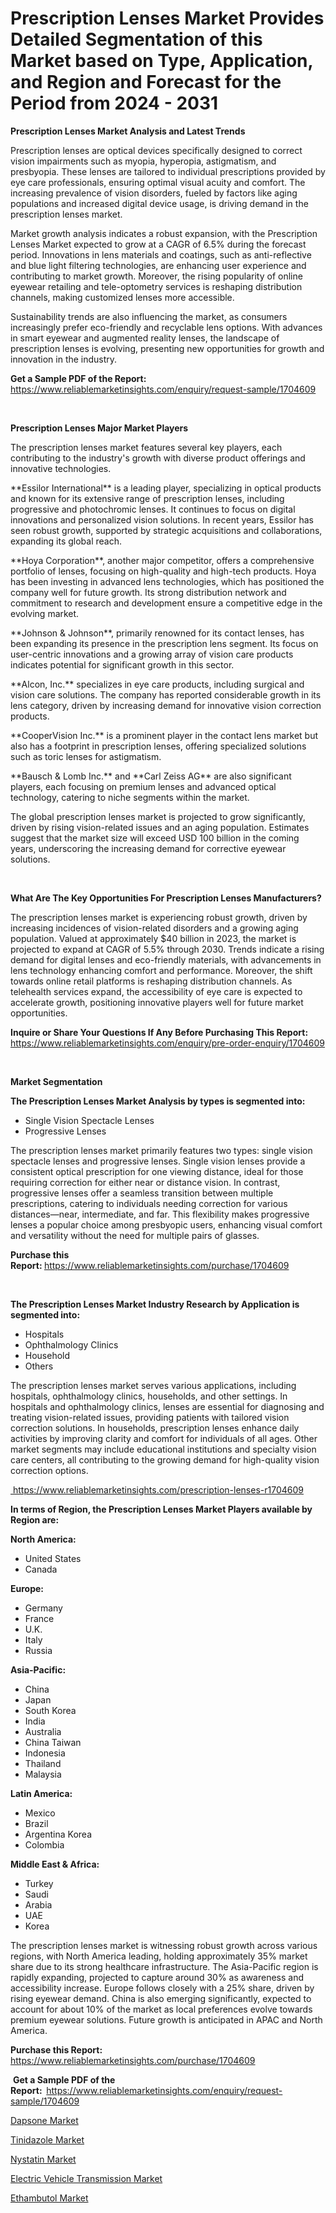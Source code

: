 <p><h1>Prescription Lenses Market Provides Detailed Segmentation of this Market based on Type, Application, and Region and Forecast for the Period from 2024 - 2031</h1></p><p><strong>Prescription Lenses Market Analysis and Latest Trends</strong></p>
<p><p>Prescription lenses are optical devices specifically designed to correct vision impairments such as myopia, hyperopia, astigmatism, and presbyopia. These lenses are tailored to individual prescriptions provided by eye care professionals, ensuring optimal visual acuity and comfort. The increasing prevalence of vision disorders, fueled by factors like aging populations and increased digital device usage, is driving demand in the prescription lenses market.</p><p>Market growth analysis indicates a robust expansion, with the Prescription Lenses Market expected to grow at a CAGR of 6.5% during the forecast period. Innovations in lens materials and coatings, such as anti-reflective and blue light filtering technologies, are enhancing user experience and contributing to market growth. Moreover, the rising popularity of online eyewear retailing and tele-optometry services is reshaping distribution channels, making customized lenses more accessible. </p><p>Sustainability trends are also influencing the market, as consumers increasingly prefer eco-friendly and recyclable lens options. With advances in smart eyewear and augmented reality lenses, the landscape of prescription lenses is evolving, presenting new opportunities for growth and innovation in the industry.</p></p>
<p><strong>Get a Sample PDF of the Report:&nbsp;</strong> <a href="https://www.reliablemarketinsights.com/enquiry/request-sample/1704609?utm_campaign=1731&utm_medium=2&utm_source=Github&utm_content=ia&utm_term=21102024&utm_id=prescription-lenses">https://www.reliablemarketinsights.com/enquiry/request-sample/1704609</a></p>
<p>&nbsp;</p>
<p><strong>Prescription Lenses Major Market Players</strong></p>
<p><p>The prescription lenses market features several key players, each contributing to the industry's growth with diverse product offerings and innovative technologies. </p><p>**Essilor International** is a leading player, specializing in optical products and known for its extensive range of prescription lenses, including progressive and photochromic lenses. It continues to focus on digital innovations and personalized vision solutions. In recent years, Essilor has seen robust growth, supported by strategic acquisitions and collaborations, expanding its global reach.</p><p>**Hoya Corporation**, another major competitor, offers a comprehensive portfolio of lenses, focusing on high-quality and high-tech products. Hoya has been investing in advanced lens technologies, which has positioned the company well for future growth. Its strong distribution network and commitment to research and development ensure a competitive edge in the evolving market.</p><p>**Johnson & Johnson**, primarily renowned for its contact lenses, has been expanding its presence in the prescription lens segment. Its focus on user-centric innovations and a growing array of vision care products indicates potential for significant growth in this sector.</p><p>**Alcon, Inc.** specializes in eye care products, including surgical and vision care solutions. The company has reported considerable growth in its lens category, driven by increasing demand for innovative vision correction products.</p><p>**CooperVision Inc.** is a prominent player in the contact lens market but also has a footprint in prescription lenses, offering specialized solutions such as toric lenses for astigmatism.</p><p>**Bausch & Lomb Inc.** and **Carl Zeiss AG** are also significant players, each focusing on premium lenses and advanced optical technology, catering to niche segments within the market.</p><p>The global prescription lenses market is projected to grow significantly, driven by rising vision-related issues and an aging population. Estimates suggest that the market size will exceed USD 100 billion in the coming years, underscoring the increasing demand for corrective eyewear solutions.</p></p>
<p>&nbsp;</p>
<p><strong>What Are The Key Opportunities For Prescription Lenses Manufacturers?</strong></p>
<p><p>The prescription lenses market is experiencing robust growth, driven by increasing incidences of vision-related disorders and a growing aging population. Valued at approximately $40 billion in 2023, the market is projected to expand at CAGR of 5.5% through 2030. Trends indicate a rising demand for digital lenses and eco-friendly materials, with advancements in lens technology enhancing comfort and performance. Moreover, the shift towards online retail platforms is reshaping distribution channels. As telehealth services expand, the accessibility of eye care is expected to accelerate growth, positioning innovative players well for future market opportunities.</p></p>
<p><strong>Inquire or Share Your Questions If Any Before Purchasing This Report:</strong> <a href="https://www.reliablemarketinsights.com/enquiry/pre-order-enquiry/1704609?utm_campaign=1731&utm_medium=2&utm_source=Github&utm_content=ia&utm_term=21102024&utm_id=prescription-lenses">https://www.reliablemarketinsights.com/enquiry/pre-order-enquiry/1704609</a></p>
<p>&nbsp;</p>
<p><strong>Market Segmentation</strong></p>
<p><strong>The Prescription Lenses Market Analysis by types is segmented into:</strong></p>
<p><ul><li>Single Vision Spectacle Lenses</li><li>Progressive Lenses</li></ul></p>
<p><p>The prescription lenses market primarily features two types: single vision spectacle lenses and progressive lenses. Single vision lenses provide a consistent optical prescription for one viewing distance, ideal for those requiring correction for either near or distance vision. In contrast, progressive lenses offer a seamless transition between multiple prescriptions, catering to individuals needing correction for various distances—near, intermediate, and far. This flexibility makes progressive lenses a popular choice among presbyopic users, enhancing visual comfort and versatility without the need for multiple pairs of glasses.</p></p>
<p><strong>Purchase this Report:&nbsp;</strong><a href="https://www.reliablemarketinsights.com/purchase/1704609?utm_campaign=1731&utm_medium=2&utm_source=Github&utm_content=ia&utm_term=21102024&utm_id=prescription-lenses">https://www.reliablemarketinsights.com/purchase/1704609</a></p>
<p>&nbsp;</p>
<p><strong>The Prescription Lenses Market Industry Research by Application is segmented into:</strong></p>
<p><ul><li>Hospitals</li><li>Ophthalmology Clinics</li><li>Household</li><li>Others</li></ul></p>
<p><p>The prescription lenses market serves various applications, including hospitals, ophthalmology clinics, households, and other settings. In hospitals and ophthalmology clinics, lenses are essential for diagnosing and treating vision-related issues, providing patients with tailored vision correction solutions. In households, prescription lenses enhance daily activities by improving clarity and comfort for individuals of all ages. Other market segments may include educational institutions and specialty vision care centers, all contributing to the growing demand for high-quality vision correction options.</p></p>
<p><a href="https://www.reliablemarketinsights.com/prescription-lenses-r1704609?utm_campaign=1731&utm_medium=2&utm_source=Github&utm_content=ia&utm_term=21102024&utm_id=prescription-lenses">&nbsp;https://www.reliablemarketinsights.com/prescription-lenses-r1704609</a></p>
<p><strong>In terms of Region, the Prescription Lenses Market Players available by Region are:</strong></p>
<p>
    <p> <strong> North America: </strong>
        <ul>
            <li>United States</li>
            <li>Canada</li>
        </ul>
        </p> 
    <p> <strong> Europe: </strong>
        <ul>
            <li>Germany</li>
            <li>France</li>
            <li>U.K.</li>
            <li>Italy</li>
            <li>Russia</li>
        </ul>
        </p> 
    <p> <strong> Asia-Pacific: </strong>
        <ul>
            <li>China</li>
            <li>Japan</li>
            <li>South Korea</li>
            <li>India</li>
            <li>Australia</li>
            <li>China Taiwan</li>
            <li>Indonesia</li>
            <li>Thailand</li>
            <li>Malaysia</li>
        </ul>
        </p> 
    <p> <strong> Latin America: </strong>
        <ul>
            <li>Mexico</li>
            <li>Brazil</li>
            <li>Argentina Korea</li>
            <li>Colombia</li>
        </ul>
        </p> 
    <p> <strong> Middle East & Africa: </strong>
        <ul>
            <li>Turkey</li>
            <li>Saudi</li>
            <li>Arabia</li>
            <li>UAE</li>
            <li>Korea</li>
        </ul>
    </p>
    </p>
<p><p>The prescription lenses market is witnessing robust growth across various regions, with North America leading, holding approximately 35% market share due to its strong healthcare infrastructure. The Asia-Pacific region is rapidly expanding, projected to capture around 30% as awareness and accessibility increase. Europe follows closely with a 25% share, driven by rising eyewear demand. China is also emerging significantly, expected to account for about 10% of the market as local preferences evolve towards premium eyewear solutions. Future growth is anticipated in APAC and North America.</p></p>
<p><strong>Purchase this Report: </strong><a href="https://www.reliablemarketinsights.com/purchase/1704609?utm_campaign=1731&utm_medium=2&utm_source=Github&utm_content=ia&utm_term=21102024&utm_id=prescription-lenses">https://www.reliablemarketinsights.com/purchase/1704609</a></p>
<p>&nbsp;<strong>Get a Sample PDF of the Report:&nbsp;&nbsp;</strong><a href="https://www.reliablemarketinsights.com/enquiry/request-sample/1704609?utm_campaign=1731&utm_medium=2&utm_source=Github&utm_content=ia&utm_term=21102024&utm_id=prescription-lenses">https://www.reliablemarketinsights.com/enquiry/request-sample/1704609</a></p>
<p><strong></strong></p>
<p><p><a href="https://www.linkedin.com/pulse/exploring-dapsone-market-dynamics-revenue-analysis-growth-projections-xagme?utm_campaign=1731&utm_medium=2&utm_source=Github&utm_content=ia&utm_term=21102024&utm_id=prescription-lenses">Dapsone Market</a></p><p><a href="https://www.linkedin.com/pulse/charting-future-comprehensive-analysis-global-tinidazole-market-0zjbe?utm_campaign=1731&utm_medium=2&utm_source=Github&utm_content=ia&utm_term=21102024&utm_id=prescription-lenses">Tinidazole Market</a></p><p><a href="https://www.linkedin.com/pulse/global-nystatin-market-share-growth-opportunities-growing-cagr-agx1e?utm_campaign=1731&utm_medium=2&utm_source=Github&utm_content=ia&utm_term=21102024&utm_id=prescription-lenses">Nystatin Market</a></p><p><a href="https://www.linkedin.com/pulse/electric-vehicle-transmission-market-analysis-product-segmentation-jryre?utm_campaign=1731&utm_medium=2&utm_source=Github&utm_content=ia&utm_term=21102024&utm_id=prescription-lenses">Electric Vehicle Transmission Market</a></p><p><a href="https://www.linkedin.com/pulse/ethambutol-market-revolution-size-share-emerging-trends-2024--pfffe?utm_campaign=1731&utm_medium=2&utm_source=Github&utm_content=ia&utm_term=21102024&utm_id=prescription-lenses">Ethambutol Market</a></p></p>
